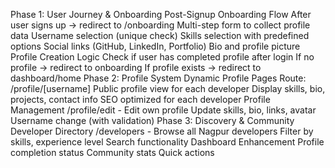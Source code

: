 Phase 1: User Journey & Onboarding
Post-Signup Onboarding Flow
After user signs up → redirect to /onboarding
Multi-step form to collect profile data
Username selection (unique check)
Skills selection with predefined options
Social links (GitHub, LinkedIn, Portfolio)
Bio and profile picture
Profile Creation Logic
Check if user has completed profile after login
If no profile → redirect to onboarding
If profile exists → redirect to dashboard/home
Phase 2: Profile System
Dynamic Profile Pages
Route: /profile/[username]
Public profile view for each developer
Display skills, bio, projects, contact info
SEO optimized for each developer
Profile Management
/profile/edit - Edit own profile
Update skills, bio, links, avatar
Username change (with validation)
Phase 3: Discovery & Community
Developer Directory
/developers - Browse all Nagpur developers
Filter by skills, experience level
Search functionality
Dashboard Enhancement
Profile completion status
Community stats
Quick actions